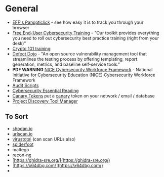 # General

* [EFF's Panopticlick](https://panopticlick.eff.org/) - see how easy it is to track you through your browser
* [Free End-User Cybersecurity Training](https://www.foursys.co.uk/cybersecurity-training-toolkit) - "Our toolkit provides everything you need to roll out cybersecurity best practice training (right from your desk)"
* [Crypto 101 training](https://www.crypto101.io/)
* [Defect Dojo](https://www.owasp.org/index.php/OWASP\_DefectDojo\_Project) - "An open source vulnerability management tool that streamlines the testing process by offering templating, report generation, metrics, and baseline self-service tools."
* **PDF WARNING** [NICE Cybersecurity Workforce Framework](http://nvlpubs.nist.gov/nistpubs/SpecialPublications/NIST.SP.800-181.pdf) - National Initiative for Cybersecurity Education (NICE) Cybersecurity Workforce Framework
* [Audit Scripts](http://www.auditscripts.com/)
* [Cybersecurity Essential Reading](https://cybercanon.paloaltonetworks.com/)
* [Canary Tokens](https://canarytokens.org/generate) put a [canary](https://en.wikipedia.org/wiki/Sentinel\_species#Toxic\_gases) token on your network / email / database
* [Project Discovery Tool Manager](https://github.com/projectdiscovery/pdtm)

## To Sort

* [shodan.io](https://www.shodan.io)
* [urlscan.io](https://urlscan.io)
* [virustotal](https://www.virustotal.com/) (can scan URLs also)
* [spiderfoot](https://github.com/smicallef/spiderfoot)
* maltego
* recon-ng
* [https://ghidra-sre.org/](https://ghidra-sre.org/)
* [https://x64dbg.com/](https://x64dbg.com/)
*
